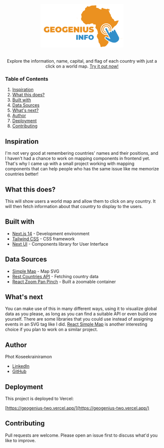 # <p align="center"><a href="https://geogenius-two.vercel.app/"><img width="270" src="./public/images/logo.png"></a></p>

<p align="center">Explore the information, name, capital, and flag of each country with just a click on a world map. <a href="https://geogenius-two.vercel.app/">Try it out now!</a></p>

### Table of Contents

1. [Inspiration](#inspiration)
2. [What this does?](#what-this-does)
3. [Built with](#built-with)
4. [Data Sources](#data-sources)
5. [What's next?](#whats-next)
6. [Author](#author)
7. [Deployment](#deployment)
8. [Contributing](#contributing)

## Inspiration

I'm not very good at remembering countries' names and their positions, and I haven't had a chance to work on mapping components in frontend yet. That's why I came up with a small project working with mapping components that can help people who has the same issue like me memorize countries better!

## What this does?

This will show users a world map and allow them to click on any country. It will then fetch information about that country to display to the users.

## Built with

- [Next.js 14](https://nextjs.org/) - Development environment
- [Tailwind CSS](https://tailwindcss.com/) - CSS framework
- [Next UI](https://nextui.org/) - Components library for User Interface

## Data Sources

- [Simple Map](https://simplemaps.com/resources/svg-maps) - Map SVG
- [Rest Countries API](https://restcountries.com/) - Fetching country data
- [React Zoom Pan Pinch](https://www.npmjs.com/package/react-zoom-pan-pinch) - Built a zoomable container

## What's next

You can make use of this in many different ways, using it to visualize global data as you please, as long as you can find a suitable API or even build one yourself. There are some libraries that you could use instead of assigning events in an SVG tag like I did. [React Simple Map](https://www.react-simple-maps.io/) is another interesting choice if you plan to work on a similar project.

## Author
Phot Koseekrainiramon
- [LinkedIn](https://www.linkedin.com/in/phot-kosee/)
- [GitHub](https://github.com/photkosee)

## Deployment

This project is deployed to Vercel:

[https://geogenius-two.vercel.app/](https://geogenius-two.vercel.app/)

## Contributing

Pull requests are welcome. Please open an issue first to discuss what'd you like to improve.
